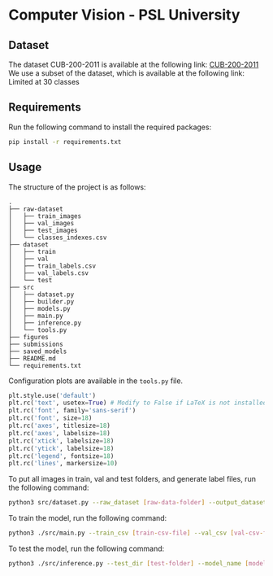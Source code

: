 # Computer Vision - PSL University

## Dataset

The dataset CUB-200-2011 is available at the following link: [CUB-200-2011](http://www.vision.caltech.edu/visipedia/CUB-200-2011.html)
We use a subset of the dataset, which is available at the following link: Limited at 30 classes

## Requirements

Run the following command to install the required packages:
```bash
pip install -r requirements.txt
```

## Usage

The structure of the project is as follows:
```
.
├── raw-dataset
│   ├── train_images
│   ├── val_images
│   ├── test_images
│   └── classes_indexes.csv
├── dataset
│   ├── train
│   ├── val
│   ├── train_labels.csv
│   ├── val_labels.csv
│   └── test
├── src
│   ├── dataset.py
│   ├── builder.py
│   ├── models.py
│   ├── main.py
│   ├── inference.py
│   └── tools.py
├── figures
├── submissions
├── saved_models
├── README.md
└── requirements.txt
```

Configuration plots are available in the ```tools.py``` file.
```python
plt.style.use('default')
plt.rc('text', usetex=True) # Modify to False if LaTeX is not installed
plt.rc('font', family='sans-serif')
plt.rc('font', size=18)
plt.rc('axes', titlesize=18)
plt.rc('axes', labelsize=18)
plt.rc('xtick', labelsize=18)
plt.rc('ytick', labelsize=18)
plt.rc('legend', fontsize=18)
plt.rc('lines', markersize=10)
```

To put all images in train, val and test folders, and generate label files, run the following command:
```bash
python3 src/dataset.py --raw_dataset [raw-data-folder] --output_dataset [output-folder] --classes_file [classes-indexes-file]
```

To train the model, run the following command:
```bash
python3 ./src/main.py --train_csv [train-csv-file] --val_csv [val-csv-file] --train_dir [train-folder] --val_dir [val-folder] --batch_size [batch-size] --num_workers [num-workers] --num_epochs [num-epochs] --model_name [model-name]
```

To test the model, run the following command:
```bash
python3 ./src/inference.py --test_dir [test-folder] --model_name [model-name] --num_classes [num-classes]
```